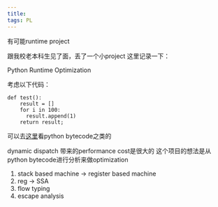 ```yaml
---
title: 
tags: PL
---
```


有可能runtime project

<!--more-->

跟我校老本科生见了面，丢了一个小project 这里记录一下：

Python Runtime Optimization

考虑以下代码：

```
def test():
    result = []
    for i in 100:
      result.append(1)
    return result;
```

可以去[这里](https://trycinder.com/)看python bytecode之类的

dynamic dispatch 带来的performance cost是很大的
这个项目的想法是从python bytecode进行分析来做optimization

1) stack based machine -> register based machine  
2) reg -> SSA  
3) flow typing  
4) escape analysis  

